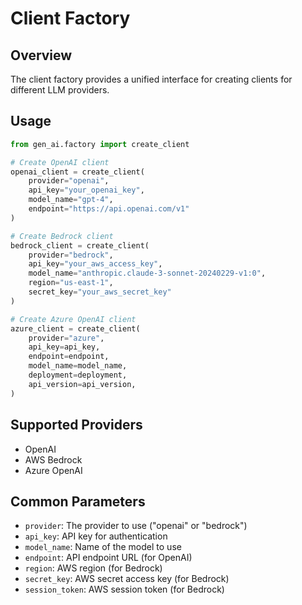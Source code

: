 # Client Factory

## Overview

The client factory provides a unified interface for creating clients for different LLM providers.

## Usage

```python
from gen_ai.factory import create_client

# Create OpenAI client
openai_client = create_client(
    provider="openai",
    api_key="your_openai_key",
    model_name="gpt-4",
    endpoint="https://api.openai.com/v1"
)

# Create Bedrock client
bedrock_client = create_client(
    provider="bedrock",
    api_key="your_aws_access_key",
    model_name="anthropic.claude-3-sonnet-20240229-v1:0",
    region="us-east-1",
    secret_key="your_aws_secret_key"
)

# Create Azure OpenAI client
azure_client = create_client(
    provider="azure",
    api_key=api_key,
    endpoint=endpoint,
    model_name=model_name,
    deployment=deployment,
    api_version=api_version,
)
```

## Supported Providers

- OpenAI
- AWS Bedrock
- Azure OpenAI

## Common Parameters

- `provider`: The provider to use ("openai" or "bedrock")
- `api_key`: API key for authentication
- `model_name`: Name of the model to use
- `endpoint`: API endpoint URL (for OpenAI)
- `region`: AWS region (for Bedrock)
- `secret_key`: AWS secret access key (for Bedrock)
- `session_token`: AWS session token (for Bedrock)
